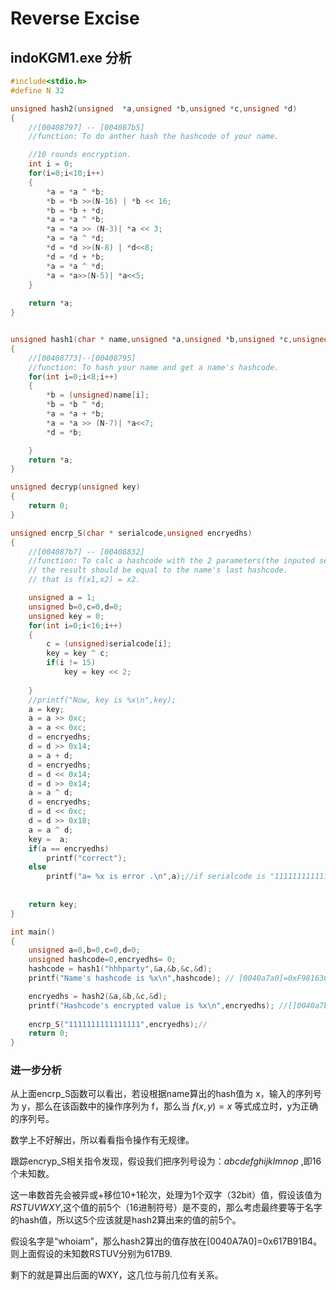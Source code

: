 # Reverse Excise

## indoKGM1.exe 分析

```c
#include<stdio.h>
#define N 32

unsigned hash2(unsigned  *a,unsigned *b,unsigned *c,unsigned *d)
{
    //[00408797] -- [004087b5]
    //function: To do anther hash the hashcode of your name.

    //10 rounds encryption.
    int i = 0;
    for(i=0;i<10;i++)
    {
        *a = *a ^ *b;
        *b = *b >>(N-16) | *b << 16;
        *b = *b + *d;
        *a = *a ^ *b;
        *a = *a >> (N-3)| *a << 3;
        *a = *a ^ *d;
        *d = *d >>(N-8) | *d<<8;
        *d = *d + *b;
        *a = *a ^ *d;
        *a = *a>>(N-5)| *a<<5;
    }
    
    return *a;
}


unsigned hash1(char * name,unsigned *a,unsigned *b,unsigned *c,unsigned *d)
{
    //[00408773]--[00408795] 
    //function: To hash your name and get a name's hashcode.
    for(int i=0;i<8;i++)
    {
        *b = (unsigned)name[i];
        *b = *b ^ *d;
        *a = *a + *b;
        *a = *a >> (N-7)| *a<<7;
        *d = *b;

    }
    return *a;
}

unsigned decryp(unsigned key)
{
    return 0;
}

unsigned encrp_S(char * serialcode,unsigned encryedhs)
{
    //[004087b7] -- [00408832]
    //function: To calc a hashcode with the 2 parameters(the inputed serialcode and name's last hashcode)
    // the result should be equal to the name's last hashcode.
    // that is f(x1,x2) = x2.

    unsigned a = 1;
    unsigned b=0,c=0,d=0;
    unsigned key = 0;
    for(int i=0;i<16;i++)
    {
        c = (unsigned)serialcode[i];
        key = key ^ c;
        if(i != 15)
            key = key << 2;
        
    }
    //printf("Now, key is %x\n",key);
    a = key;
    a = a >> 0xc;
    a = a << 0xc;
    d = encryedhs;
    d = d >> 0x14;
    a = a + d;
    d = encryedhs;
    d = d << 0x14;
    d = d >> 0x14;
    a = a ^ d;
    d = encryedhs;
    d = d << 0xc;
    d = d >> 0x18;
    a = a ^ d;
    key =  a;
    if(a == encryedhs)
        printf("correct");
    else
        printf("a= %x is error .\n",a);//if serialcode is "1111111111111111", printf output 0xAAAAA17A
    
    
    return key;
}

int main()
{
    unsigned a=0,b=0,c=0,d=0;
    unsigned hashcode=0,encryedhs= 0;
    hashcode = hash1("hhhparty",&a,&b,&c,&d);
    printf("Name's hashcode is %x\n",hashcode); // [0040a7a0]=0xF98163C7 is correct.

    encryedhs = hash2(&a,&b,&c,&d);
    printf("Hashcode's encrypted value is %x\n",encryedhs); //[]0040a7bc]=0x31A3D25D is correct
    
    encrp_S("1111111111111111",encryedhs);//
    return 0;
}


```


### 进一步分析

从上面encrp_S函数可以看出，若设根据name算出的hash值为 x，输入的序列号为 y，那么在该函数中的操作序列为 f，那么当 $f(x,y) = x$ 等式成立时，y为正确的序列号。

数学上不好解出，所以看看指令操作有无规律。

跟踪encryp_S相关指令发现，假设我们把序列号设为：$abcdefghijklmnop$ ,即16个未知数。

这一串数首先会被异或+移位10+1轮次，处理为1个双字（32bit）值，假设该值为$RSTUVWXY$,这个值的前5个（16进制符号）是不变的，那么考虑最终要等于名字的hash值，所以这5个应该就是hash2算出来的值的前5个。

假设名字是“whoiam”，那么hash2算出的值存放在[0040A7A0]=0x617B91B4。则上面假设的未知数RSTUV分别为617B9.

剩下的就是算出后面的WXY，这几位与前几位有关系。